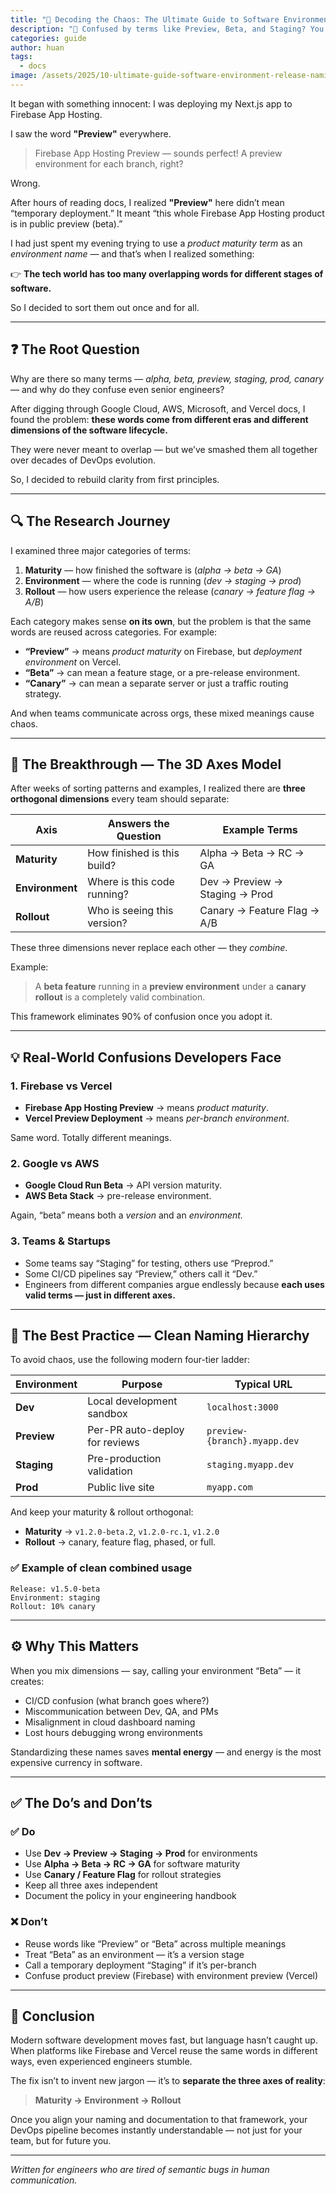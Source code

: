 ```yaml
---
title: "🧭 Decoding the Chaos: The Ultimate Guide to Software Environment & Release Naming"
description: "🚀 Confused by terms like Preview, Beta, and Staging? You're not alone. This post breaks down the chaos into three clear axes every developer should know - By Huan Li — a developer once lost in the fog of 'Preview' and 'Beta'"
categories: guide
author: huan
tags:
  - docs
image: /assets/2025/10-ultimate-guide-software-environment-release-naming/ultimate-guide-software-environment-release-naming.webp
---
```


It began with something innocent: I was deploying my Next.js app to Firebase App Hosting.

I saw the word **"Preview"** everywhere.

> Firebase App Hosting Preview — sounds perfect! A preview environment for each branch, right?

Wrong.

After hours of reading docs, I realized **"Preview"** here didn’t mean “temporary deployment.” It meant “this whole Firebase App Hosting product is in public preview (beta).”

I had just spent my evening trying to use a *product maturity term* as an *environment name* — and that’s when I realized something:

👉 **The tech world has too many overlapping words for different stages of software.**

So I decided to sort them out once and for all.

---

## ❓ The Root Question

Why are there so many terms — *alpha, beta, preview, staging, prod, canary* — and why do they confuse even senior engineers?

After digging through Google Cloud, AWS, Microsoft, and Vercel docs, I found the problem: **these words come from different eras and different dimensions of the software lifecycle.**

They were never meant to overlap — but we’ve smashed them all together over decades of DevOps evolution.

So, I decided to rebuild clarity from first principles.

---

## 🔍 The Research Journey

I examined three major categories of terms:

1. **Maturity** — how finished the software is (*alpha → beta → GA*)
2. **Environment** — where the code is running (*dev → staging → prod*)
3. **Rollout** — how users experience the release (*canary → feature flag → A/B*)

Each category makes sense **on its own**, but the problem is that the same words are reused across categories. For example:

* **“Preview”** → means *product maturity* on Firebase, but *deployment environment* on Vercel.
* **“Beta”** → can mean a feature stage, or a pre-release environment.
* **“Canary”** → can mean a separate server or just a traffic routing strategy.

And when teams communicate across orgs, these mixed meanings cause chaos.

---

## 🧩 The Breakthrough — The 3D Axes Model

After weeks of sorting patterns and examples, I realized there are **three orthogonal dimensions** every team should separate:

| Axis            | Answers the Question        | Example Terms                  |
| --------------- | --------------------------- | ------------------------------ |
| **Maturity**    | How finished is this build? | Alpha → Beta → RC → GA         |
| **Environment** | Where is this code running? | Dev → Preview → Staging → Prod |
| **Rollout**     | Who is seeing this version? | Canary → Feature Flag → A/B    |

These three dimensions never replace each other — they *combine*.

Example:

> A **beta feature** running in a **preview environment** under a **canary rollout** is a completely valid combination.

This framework eliminates 90% of confusion once you adopt it.

---

## 💡 Real-World Confusions Developers Face

### 1. Firebase vs Vercel

* **Firebase App Hosting Preview** → means *product maturity*.
* **Vercel Preview Deployment** → means *per-branch environment*.

Same word. Totally different meanings.

### 2. Google vs AWS

* **Google Cloud Run Beta** → API version maturity.
* **AWS Beta Stack** → pre-release environment.

Again, “beta” means both a *version* and an *environment.*

### 3. Teams & Startups

* Some teams say “Staging” for testing, others use “Preprod.”
* Some CI/CD pipelines say “Preview,” others call it “Dev.”
* Engineers from different companies argue endlessly because **each uses valid terms — just in different axes.**

---

## 🧱 The Best Practice — Clean Naming Hierarchy

To avoid chaos, use the following modern four-tier ladder:

| Environment | Purpose                        | Typical URL                  |
| ----------- | ------------------------------ | ---------------------------- |
| **Dev**     | Local development sandbox      | `localhost:3000`             |
| **Preview** | Per-PR auto-deploy for reviews | `preview-{branch}.myapp.dev` |
| **Staging** | Pre-production validation      | `staging.myapp.dev`          |
| **Prod**    | Public live site               | `myapp.com`                  |

And keep your maturity & rollout orthogonal:

* **Maturity** → `v1.2.0-beta.2`, `v1.2.0-rc.1`, `v1.2.0`
* **Rollout** → canary, feature flag, phased, or full.

### ✅ Example of clean combined usage

```text
Release: v1.5.0-beta
Environment: staging
Rollout: 10% canary
```

---

## ⚙️ Why This Matters

When you mix dimensions — say, calling your environment “Beta” — it creates:

* CI/CD confusion (what branch goes where?)
* Miscommunication between Dev, QA, and PMs
* Misalignment in cloud dashboard naming
* Lost hours debugging wrong environments

Standardizing these names saves **mental energy** — and energy is the most expensive currency in software.

---

## ✅ The Do’s and Don’ts

### ✅ Do

* Use **Dev → Preview → Staging → Prod** for environments
* Use **Alpha → Beta → RC → GA** for software maturity
* Use **Canary / Feature Flag** for rollout strategies
* Keep all three axes independent
* Document the policy in your engineering handbook

### ❌ Don’t

* Reuse words like “Preview” or “Beta” across multiple meanings
* Treat “Beta” as an environment — it’s a version stage
* Call a temporary deployment “Staging” if it’s per-branch
* Confuse product preview (Firebase) with environment preview (Vercel)

---

## 🏁 Conclusion

Modern software development moves fast, but language hasn’t caught up.
When platforms like Firebase and Vercel reuse the same words in different ways, even experienced engineers stumble.

The fix isn’t to invent new jargon — it’s to **separate the three axes of reality**:

> **Maturity → Environment → Rollout**

Once you align your naming and documentation to that framework, your DevOps pipeline becomes instantly understandable — not just for your team, but for future you.

---

*Written for engineers who are tired of semantic bugs in human communication.*
